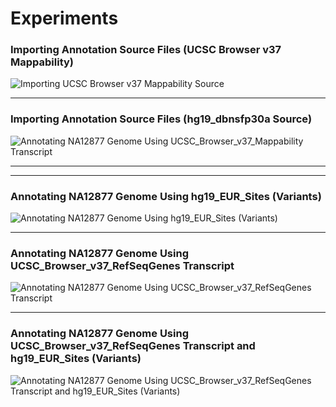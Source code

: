 # Experiments #

### Importing Annotation Source Files (UCSC Browser v37 Mappability) ###

![Importing UCSC Browser v37 Mappability Source](https://github.com/StanfordBioinformatics/cloud-based-annotation/blob/master/common/img/ImportAnnotation_UCSC_Browser_v37_Mappability.png "Importing UCSC Browser v37 Mappability Source")

***

### Importing Annotation Source Files (hg19_dbnsfp30a Source) ###
![Annotating NA12877 Genome Using UCSC_Browser_v37_Mappability Transcript](https://github.com/StanfordBioinformatics/cloud-based-annotation/blob/master/common/img/ImportAnnotation_hg19_dbnsfp30a.png "Importing hg19_dbnsfp30a Source")

---
---

### Annotating NA12877 Genome Using hg19_EUR_Sites (Variants) ###
![Annotating NA12877 Genome Using hg19_EUR_Sites (Variants)](https://github.com/StanfordBioinformatics/cloud-based-annotation/blob/master/common/img/Annotation_Variant.png "Annotating NA12877 Genome Using hg19_EUR_Sites (Variants)")

***

### Annotating NA12877 Genome Using UCSC_Browser_v37_RefSeqGenes Transcript ###
![Annotating NA12877 Genome Using UCSC_Browser_v37_RefSeqGenes Transcript](https://github.com/StanfordBioinformatics/cloud-based-annotation/blob/master/common/img/Annotating_Transcript.png "Annotating NA12877 Genome Using UCSC_Browser_v37_RefSeqGenes Transcript")

***
### Annotating NA12877 Genome Using UCSC_Browser_v37_RefSeqGenes Transcript and hg19_EUR_Sites (Variants) ###
![Annotating NA12877 Genome Using UCSC_Browser_v37_RefSeqGenes Transcript and hg19_EUR_Sites (Variants)](https://github.com/StanfordBioinformatics/cloud-based-annotation/blob/master/common/img/Annotation_Transcript_Variant.png "Annotating NA12877 Genome Using UCSC_Browser_v37_RefSeqGenes Transcript and hg19_EUR_Sites (Variants)")
